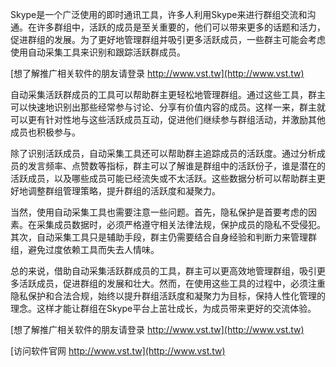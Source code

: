 Skype是一个广泛使用的即时通讯工具，许多人利用Skype来进行群组交流和沟通。在许多群组中，活跃的成员是至关重要的，他们可以带来更多的话题和活力，促进群组的发展。为了更好地管理群组并吸引更多活跃成员，一些群主可能会考虑使用自动采集工具来识别和跟踪活跃群成员。

[想了解推广相关软件的朋友请登录 http://www.vst.tw](http://www.vst.tw)

自动采集活跃群成员的工具可以帮助群主更轻松地管理群组。通过这些工具，群主可以快速地识别出那些经常参与讨论、分享有价值内容的成员。这样一来，群主就可以更有针对性地与这些活跃成员互动，促进他们继续参与群组活动，并激励其他成员也积极参与。

除了识别活跃成员，自动采集工具还可以帮助群主追踪成员的活跃度。通过分析成员的发言频率、点赞数等指标，群主可以了解谁是群组中的活跃份子，谁是潜在的活跃成员，以及哪些成员可能已经流失或不太活跃。这些数据分析可以帮助群主更好地调整群组管理策略，提升群组的活跃度和凝聚力。

当然，使用自动采集工具也需要注意一些问题。首先，隐私保护是首要考虑的因素。在采集成员数据时，必须严格遵守相关法律法规，保护成员的隐私不受侵犯。其次，自动采集工具只是辅助手段，群主仍需要结合自身经验和判断力来管理群组，避免过度依赖工具而失去人情味。

总的来说，借助自动采集活跃群成员的工具，群主可以更高效地管理群组，吸引更多活跃成员，促进群组的发展和壮大。然而，在使用这些工具的过程中，必须注重隐私保护和合法合规，始终以提升群组活跃度和凝聚力为目标，保持人性化管理的理念。这样才能让群组在Skype平台上茁壮成长，为成员带来更好的交流体验。

[想了解推广相关软件的朋友请登录 http://www.vst.tw](http://www.vst.tw)


[访问软件官网 http://www.vst.tw](http://www.vst.tw)
